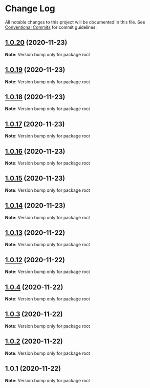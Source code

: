 # Change Log

All notable changes to this project will be documented in this file.
See [Conventional Commits](https://conventionalcommits.org) for commit guidelines.

## [1.0.20](https://github.com/loveyunk/lerna-example/compare/v1.0.19...v1.0.20) (2020-11-23)

**Note:** Version bump only for package root





## [1.0.19](https://github.com/loveyunk/lerna-example/compare/v1.0.12...v1.0.19) (2020-11-23)

**Note:** Version bump only for package root





## [1.0.18](https://github.com/loveyunk/lerna-example/compare/v1.0.13...v1.0.18) (2020-11-23)

**Note:** Version bump only for package root





## [1.0.17](https://github.com/loveyunk/lerna-example/compare/v1.0.12...v1.0.17) (2020-11-23)

**Note:** Version bump only for package root





## [1.0.16](https://github.com/loveyunk/lerna-example/compare/v1.0.12...v1.0.16) (2020-11-23)

**Note:** Version bump only for package root





## [1.0.15](https://github.com/loveyunk/lerna-example/compare/v1.0.12...v1.0.15) (2020-11-23)

**Note:** Version bump only for package root





## [1.0.14](https://github.com/loveyunk/lerna-example/compare/v1.0.12...v1.0.14) (2020-11-23)

**Note:** Version bump only for package root





## [1.0.13](https://github.com/loveyunk/lerna-example/compare/v1.0.12...v1.0.13) (2020-11-22)

**Note:** Version bump only for package root





## [1.0.12](https://github.com/loveyunk/lerna-example/compare/v1.0.11...v1.0.12) (2020-11-22)

**Note:** Version bump only for package root





## [1.0.4](https://github.com/loveyunk/lerna-example/compare/v1.0.3...v1.0.4) (2020-11-22)

**Note:** Version bump only for package root





## [1.0.3](https://github.com/loveyunk/lerna-example/compare/v1.0.2...v1.0.3) (2020-11-22)

**Note:** Version bump only for package root





## [1.0.2](https://github.com/loveyunk/lerna-example/compare/v1.0.1...v1.0.2) (2020-11-22)

**Note:** Version bump only for package root





## 1.0.1 (2020-11-22)

**Note:** Version bump only for package root
